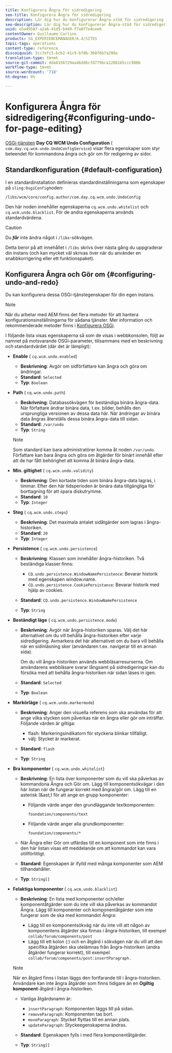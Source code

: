 ```yaml
---
title: Konfigurera Ångra för sidredigering
seo-title: Konfigurera Ångra för sidredigering
description: Lär dig hur du konfigurerar Ångra-stöd för sidredigering i AEM.
seo-description: Lär dig hur du konfigurerar Ångra-stöd för sidredigering i AEM.
uuid: e5a49587-a2a6-41d5-b449-f7a8f7e4cee6
contentOwner: Guillaume Carlino
products: SG_EXPERIENCEMANAGER/6.4/SITES
topic-tags: operations
content-type: reference
discoiquuid: 3cc7efc5-bcb2-41c9-b78b-308f6b7a298e
translation-type: tm+mt
source-git-commit: dda8156729aa46dd6cfd779bca120b165ccc980b
workflow-type: tm+mt
source-wordcount: '718'
ht-degree: 0%

---
```



# Konfigurera Ångra för sidredigering{#configuring-undo-for-page-editing}

[OSGi-tjänsten](/help/sites-deploying/configuring-osgi.md) **Day CQ WCM Undo Configuration** ( `com.day.cq.wcm.undo.UndoConfigService`) visar flera egenskaper som styr beteendet för kommandona ångra och gör om för redigering av sidor.

## Standardkonfiguration {#default-configuration}

I en standardinstallation definieras standardinställningarna som egenskaper på `sling:OsgiConfig`noden:

`/libs/wcm/core/config.author/com.day.cq.wcm.undo.UndoConfig`

Den här noden innehåller egenskaperna `cq.wcm.undo.whitelist` och `cq.wcm.undo.blacklist`. För de andra egenskaperna används standardvärdena.

>[!CAUTION]
>
>Du ***får*** inte ändra något i `/libs`-sökvägen.
>
>Detta beror på att innehållet i `/libs` skrivs över nästa gång du uppgraderar din instans (och kan mycket väl skrivas över när du använder en snabbkorrigering eller ett funktionspaket).

## Konfigurera Ångra och Gör om {#configuring-undo-and-redo}

Du kan konfigurera dessa OSGi-tjänstegenskaper för din egen instans.

>[!NOTE]
>
>När du arbetar med AEM finns det flera metoder för att hantera konfigurationsinställningarna för sådana tjänster. Mer information och rekommenderade metoder finns i [Konfigurera OSGi](/help/sites-deploying/configuring-osgi.md).

I följande lista visas egenskaperna så som de visas i webbkonsolen, följt av namnet på motsvarande OSGi-parameter, tillsammans med en beskrivning och standardvärdet (där det är lämpligt):

* **Enable**
( 
`cq.wcm.undo.enabled`)

   * **Beskrivning**: Avgör om sidförfattare kan ångra och göra om ändringar.
   * **Standard**:  `Selected`
   * **Typ**:  `Boolean`

* **Path**
( 
`cq.wcm.undo.path`)

   * **Beskrivning**: Databassökvägen för beständiga binära ångra-data. När författare ändrar binära data, t.ex. bilder, behålls den ursprungliga versionen av dessa data här. När ändringar av binära data ångras återställs dessa binära ångra-data till sidan.
   * **Standard**:  `/var/undo`
   * **Typ**:  `String`

   >[!NOTE]
   >
   >Som standard kan bara administratörer komma åt noden `/var/undo`. Författare kan bara ångra och göra om åtgärder för binärt innehåll efter att de har fått behörighet att komma åt binära ångra-data.

* **Min. giltighet**
( 
`cq.wcm.undo.validity`)

   * **Beskrivning**: Den kortaste tiden som binära ångra-data lagras, i timmar. Efter den här tidsperioden är binära data tillgängliga för borttagning för att spara diskutrymme.
   * **Standard**:  `10`
   * **Typ**:  `Integer`

* **Steg**
( 
`cq.wcm.undo.steps`)

   * **Beskrivning**: Det maximala antalet sidåtgärder som lagras i ångra-historiken.
   * **Standard**:  `20`
   * **Typ**:  `Integer`

* **Persistence**
( 
`cq.wcm.undo.persistence`)

   * **Beskrivning**: Klassen som innehåller ångra-historiken. Två beständiga klasser finns:

      * `CQ.undo.persistence.WindowNamePersistence`: Bevarar historik med egenskapen window.name.
      * `CQ.undo.persistence.CookiePersistance`: Bevarar historik med hjälp av cookies.
   * **Standard**:  `CQ.undo.persistence.WindowNamePersistence`
   * **Typ**:  `String`


* **Beständigt läge**
( 
`cq.wcm.undo.persistence.mode`)

   * **Beskrivning**: Avgör när ångra-historiken sparas. Välj det här alternativet om du vill behålla ångra-historiken efter varje sidredigering. Avmarkera det här alternativet om du bara vill behålla när en sidinläsning sker (användaren t.ex. navigerar till en annan sida).

      Om du vill ångra-historiken används webbläsarresurserna. Om användarens webbläsare svarar långsamt på sidredigeringar kan du försöka med att behålla ångra-historiken när sidan läses in igen.

   * **Standard**:  `Selected`
   * **Typ**:  `Boolean`

* **Markörläge**
( 
`cq.wcm.undo.markermode`)

   * **Beskrivning**: Anger den visuella referens som ska användas för att ange vilka stycken som påverkas när en ångra eller gör om inträffar. Följande värden är giltiga:

      * flash: Markeringsindikatorn för styckena blinkar tillfälligt.
      * välj: Stycket är markerat.
   * **Standard**:  `flash`
   * **Typ**:  `String`


* **Bra komponenter**
( 
`cq.wcm.undo.whitelist`)

   * **Beskrivning**: En lista över komponenter som du vill ska påverkas av kommandona Ångra och Gör om. Lägg till komponentsökvägar i den här listan när de fungerar korrekt med ångra/gör om. Lägg till en asterisk (&amp;ast;) för att ange en grupp komponenter:

      * Följande värde anger den grundläggande textkomponenten:

         `foundation/components/text`

      * Följande värde anger alla grundkomponenter:

         `foundation/components/*`
   * När Ångra eller Gör om utfärdas till en komponent som inte finns i den här listan visas ett meddelande om att kommandot kan vara otillförlitligt.

   * **Standard**: Egenskapen är ifylld med många komponenter som AEM tillhandahåller.
   * **Typ**:  `String[]`


* **Felaktiga komponenter**
( 
`cq.wcm.undo.blacklist`)

   * **Beskrivning**: En lista med komponenter och/eller komponentåtgärder som du inte vill ska påverkas av kommandot Ångra. Lägg till komponenter och komponentåtgärder som inte fungerar som de ska med kommandot Ångra:

      * Lägg till en komponentsökväg när du inte vill att någon av komponentens åtgärder ska finnas i ångra-historiken, till exempel `collab/forum/components/post`
      * Lägg till ett kolon (:) och en åtgärd i sökvägen när du vill att den specifika åtgärden ska utelämnas från ångra-historiken (andra åtgärder fungerar korrekt), till exempel `collab/forum/components/post:insertParagraph.`

   >[!NOTE]
   >
   >När en åtgärd finns i listan läggs den fortfarande till i ångra-historiken. Användare kan inte ångra åtgärder som finns tidigare än en **Ogiltig komponent**-åtgärd i ångra-historiken.

   * Vanliga åtgärdsnamn är:

      * `insertParagraph`: Komponenten läggs till på sidan.
      * `removeParagraph`: Komponenten tas bort.
      * `moveParagraph`: Stycket flyttas till en annan plats.
      * `updateParagraph`: Styckeegenskaperna ändras.
   * **Standard**: Egenskapen fylls i med flera komponentåtgärder.
   * **Typ**:  `String[]`




